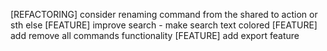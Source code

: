 [REFACTORING] consider renaming command from the shared to action or sth else 
[FEATURE] improve search - make search text colored
[FEATURE] add remove all commands functionality
[FEATURE] add export feature
